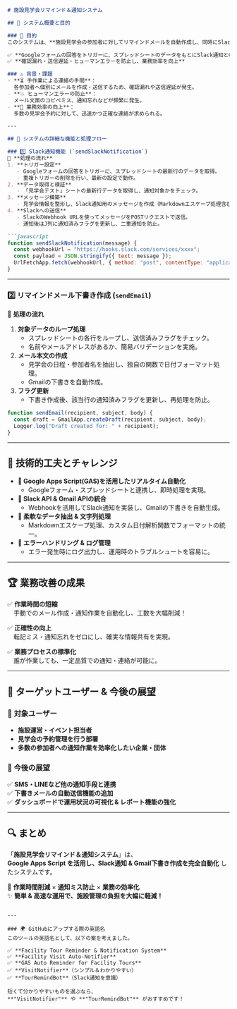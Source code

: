 ```markdown
# 施設見学会リマインド＆通知システム

## 📌 システム概要と目的

### 🎯 目的
このシステムは、**施設見学会の参加者に対してリマインドメールを自動作成し、同時にSlackへ通知** することで、手動での連絡作業の負担を大幅に軽減することを目的としています。

✅ **Googleフォームの回答をトリガーに、スプレッドシートのデータをもとにSlack通知とGmailの下書き作成を自動化**  
✅ **確認漏れ・送信遅延・ヒューマンエラーを防止し、業務効率を向上**  

### ⚠ 背景・課題
- **⏳ 手作業による連絡の手間**：  
  各参加者へ個別にメールを作成・送信するため、確認漏れや送信遅延が発生。  
- **💥 ヒューマンエラーの防止**：  
  メール文面のコピペミス、通知忘れなどが頻繁に発生。  
- **🚀 業務効率の向上**：  
  多数の見学会予約に対して、迅速かつ正確な連絡が求められる。

---

## 🔧 システムの詳細な機能と処理フロー

### 1️⃣ Slack通知機能 (`sendSlackNotification`)
📌 **処理の流れ**  
1. **トリガー設定**  
   - Googleフォームの回答をトリガーに、スプレッドシートの最新行のデータを取得。  
   - 重複トリガーの削除を行い、最新の設定で動作。  
2. **データ取得と検証**  
   - 「見学会テスト」シートの最新行データを取得し、通知対象かをチェック。  
3. **メッセージ構築**  
   - 見学会情報を整形し、Slack通知用のメッセージを作成（Markdownエスケープ処理含む）。  
4. **Slackへの送信**  
   - SlackのWebhook URLを使ってメッセージをPOSTリクエストで送信。  
   - 通知後はJ列に通知済みフラグを更新し、二重通知を防止。  

```javascript
function sendSlackNotification(message) {
  const webhookUrl = "https://hooks.slack.com/services/xxxx";
  const payload = JSON.stringify({ text: message });
  UrlFetchApp.fetch(webhookUrl, { method: "post", contentType: "application/json", payload: payload });
}
```

---

### 2️⃣ リマインドメール下書き作成 (`sendEmail`)
📌 **処理の流れ**  
1. **対象データのループ処理**  
   - スプレッドシートの各行をループし、送信済みフラグをチェック。  
   - 名前やメールアドレスがあるか、簡易バリデーションを実施。  
2. **メール本文の作成**  
   - 見学会の日程・参加者名を抽出し、独自の関数で日付フォーマット処理。  
   - Gmailの下書きを自動作成。  
3. **フラグ更新**  
   - 下書き作成後、該当行の通知済みフラグを更新し、再処理を防止。  

```javascript
function sendEmail(recipient, subject, body) {
  const draft = GmailApp.createDraft(recipient, subject, body);
  Logger.log("Draft created for: " + recipient);
}
```

---

## 🚀 技術的工夫とチャレンジ
- **📌 Google Apps Script(GAS)を活用したリアルタイム自動化**  
  - Googleフォーム・スプレッドシートと連携し、即時処理を実現。  
- **📌 Slack API & Gmail APIの統合**  
  - Webhookを活用してSlack通知を実装し、Gmailの下書きを自動生成。  
- **📌 柔軟なデータ抽出 & 文字列処理**  
  - Markdownエスケープ処理、カスタム日付解析関数でフォーマットの統一。  
- **📌 エラーハンドリング & ログ管理**  
  - エラー発生時にログ出力し、運用時のトラブルシュートを容易に。  

---

## 🏆 業務改善の成果
✅ **作業時間の短縮**  
　手動でのメール作成・通知作業を自動化し、工数を大幅削減！  

✅ **正確性の向上**  
　転記ミス・通知忘れをゼロにし、確実な情報共有を実現。  

✅ **業務プロセスの標準化**  
　誰が作業しても、一定品質での通知・連絡が可能に。  

---

## 🎯 ターゲットユーザー & 今後の展望
### 👥 **対象ユーザー**
- **施設運営・イベント担当者**  
- **見学会の予約管理を行う部署**  
- **多数の参加者への通知作業を効率化したい企業・団体**  

### 🔮 **今後の展望**
✅ **SMS・LINEなど他の通知手段と連携**  
✅ **下書きメールの自動送信機能の追加**  
✅ **ダッシュボードで運用状況の可視化 & レポート機能の強化**  

---

## 🔍 まとめ
「**施設見学会リマインド＆通知システム**」は、  
**Google Apps Script を活用し、Slack通知 & Gmail下書き作成を完全自動化** したシステムです。

🎯 **作業時間削減** × **通知ミス防止** × **業務の効率化**  
✨ **簡単 & 高速な運用で、施設管理の負担を大幅に軽減！**  
```

---

### 🌍 GitHubにアップする際の英語名
このツールの英語名として、以下の案を考えました。

✅ **Facility Tour Reminder & Notification System**  
✅ **Facility Visit Auto-Notifier**  
✅ **GAS Auto Reminder for Facility Tours**  
✅ **VisitNotifier**（シンプル＆わかりやすい）  
✅ **TourRemindBot**（Slack通知を意識）  

短くて分かりやすいものを選ぶなら、  
**"VisitNotifier"** や **"TourRemindBot"** がおすすめです！
